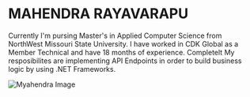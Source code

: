 # MAHENDRA RAYAVARAPU 

Currently I'm pursing Master's in Applied Computer Science from NorthWest Missouri State University. I have worked in CDK Global as a Member Technical and have 18 months of experience. Completelt My resposibilites are implementing API Endpoints in order to build business logic by using .NET Frameworks.

![Myahendra Image](https://media-exp1.licdn.com/dms/image/C5603AQFSPhe20dAW9A/profile-displayphoto-shrink_100_100/0/1648660084693?e=1668038400&v=beta&t=dGpGV6f0GENc6R0uTSw8_xHOAaVvwSDAWe6KB3ZnZgc)


